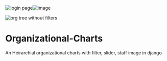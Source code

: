 

![login page](https://user-images.githubusercontent.com/80151279/114074979-a1c43580-98c2-11eb-84e0-6fecf449b709.png)![image](https://user-images.githubusercontent.com/80151279/114075354-16976f80-98c3-11eb-8a98-3c7b38952d13.png)

![org tree without filters](https://user-images.githubusercontent.com/80151279/114075566-4ba3c200-98c3-11eb-9962-ea36daf6e93b.png)

# Organizational-Charts
An Heirarchial organizational charts with filter, slider, staff image in django


